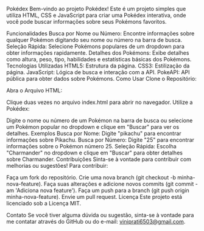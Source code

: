 Pokédex
Bem-vindo ao projeto Pokédex! Este é um projeto simples que utiliza HTML, CSS e JavaScript para criar uma Pokédex interativa, onde você pode buscar informações sobre seus Pokémons favoritos.

Funcionalidades
Busca por Nome ou Número: Encontre informações sobre qualquer Pokémon digitando seu nome ou número na barra de busca.
Seleção Rápida: Selecione Pokémons populares de um dropdown para obter informações rapidamente.
Detalhes dos Pokémons: Exibe detalhes como altura, peso, tipo, habilidades e estatísticas básicas dos Pokémons.
Tecnologias Utilizadas
HTML5: Estrutura da página.
CSS3: Estilização da página.
JavaScript: Lógica de busca e interação com a API.
PokeAPI: API pública para obter dados sobre Pokémons.
Como Usar
Clone o Repositório:

Abra o Arquivo HTML:

Clique duas vezes no arquivo index.html para abrir no navegador.
Utilize a Pokédex:

Digite o nome ou número de um Pokémon na barra de busca ou selecione um Pokémon popular no dropdown e clique em "Buscar" para ver os detalhes.
Exemplos
Busca por Nome: Digite "pikachu" para encontrar informações sobre Pikachu.
Busca por Número: Digite "25" para encontrar informações sobre o Pokémon número 25.
Seleção Rápida: Escolha "Charmander" no dropdown e clique em "Buscar" para obter detalhes sobre Charmander.
Contribuições
Sinta-se à vontade para contribuir com melhorias ou sugestões! Para contribuir:

Faça um fork do repositório.
Crie uma nova branch (git checkout -b minha-nova-feature).
Faça suas alterações e adicione novos commits (git commit -am 'Adiciona nova feature').
Faça um push para a branch (git push origin minha-nova-feature).
Envie um pull request.
Licença
Este projeto está licenciado sob a Licença MIT.

Contato
Se você tiver alguma dúvida ou sugestão, sinta-se à vontade para me contatar através do GitHub ou do e-mail: viniprati6503@gmail.com.

